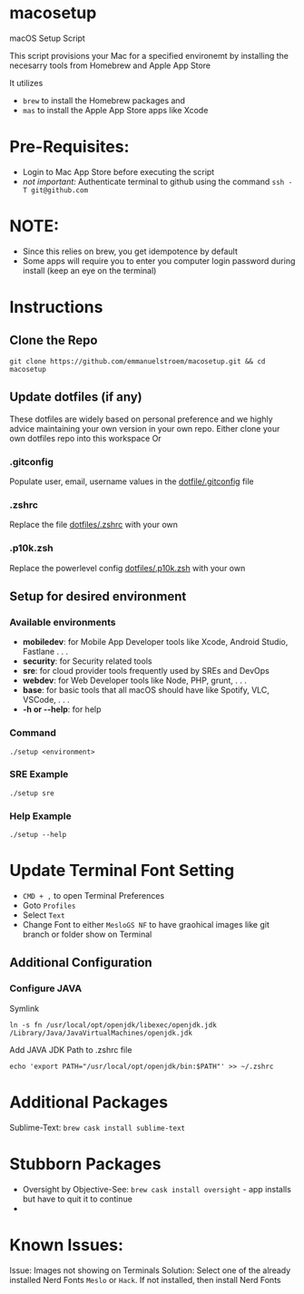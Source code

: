 # macosetup
macOS Setup Script

This script provisions your Mac for a specified environemt by installing the necesarry tools from Homebrew and Apple App Store

It utilizes
- `brew` to install the Homebrew packages and
- `mas` to install the Apple App Store apps like Xcode

# Pre-Requisites:
- Login to Mac App Store before executing the script
- *not important:* Authenticate terminal to github using the command `ssh -T git@github.com`

# NOTE:
- Since this relies on brew, you get idempotence by default
- Some apps will require you to enter you computer login password during install (keep an eye on the terminal)

# Instructions
## Clone the Repo
```
git clone https://github.com/emmanuelstroem/macosetup.git && cd macosetup
```

## Update dotfiles (if any)
These dotfiles are widely based on personal preference and we highly advice maintaining your own version in your own repo.
Either clone your own dotfiles repo into this workspace
Or
### **.gitconfig**
Populate user, email, username values in the [dotfile/.gitconfig](dotfiles/.gitconfig) file

### **.zshrc**
Replace the file [dotfiles/.zshrc](dotfiles/.zshrc) with your own

### .p10k.zsh
Replace the powerlevel config [dotfiles/.p10k.zsh](dotfiles/.p10k.zsh) with your own

## Setup for desired environment
### Available environments
- **mobiledev**: for Mobile App Developer tools like Xcode, Android Studio, Fastlane . . .
- **security**: for Security related tools
- **sre**: for cloud provider tools frequently used by SREs and DevOps
- **webdev**:  for Web Developer tools like Node, PHP, grunt, . . .
- **base**: for basic tools that all macOS should have like Spotify, VLC, VSCode, . . .
- **-h or --help**: for help

### Command
```
./setup <environment>
```

### SRE Example
```
./setup sre
```

### Help Example
```
./setup --help
```

# Update Terminal Font Setting
- `CMD + ,` to open Terminal Preferences
- Goto `Profiles`
- Select `Text`
- Change Font to either `MesloGS NF` to have graohical images like git branch or folder show on Terminal

## Additional Configuration
### Configure JAVA
Symlink
```
ln -s fn /usr/local/opt/openjdk/libexec/openjdk.jdk /Library/Java/JavaVirtualMachines/openjdk.jdk
```

Add JAVA JDK Path to .zshrc file
```
echo 'export PATH="/usr/local/opt/openjdk/bin:$PATH"' >> ~/.zshrc
```

# Additional Packages
Sublime-Text: `brew cask install sublime-text`

# Stubborn Packages
- Oversight by Objective-See: `brew cask install oversight` - app installs but have to quit it to continue
-

# Known Issues:
Issue: Images not showing on Terminals
Solution: Select one of the already installed Nerd Fonts `Meslo` or `Hack`. If not installed, then install Nerd Fonts